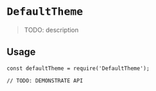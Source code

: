 # `DefaultTheme`

> TODO: description

## Usage

```
const defaultTheme = require('DefaultTheme');

// TODO: DEMONSTRATE API
```

